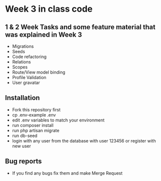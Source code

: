 # Week 3 in class code

## 1 & 2 Week Tasks and some feature material that was explained in Week 3
- Migrations
- Seeds
- Code refactoring
- Relations
- Scopes
- Route/View model binding
- Profile Validation
- User gravatar

## Installation 
- Fork this repository first
- cp .env-example .env
- edit .env variables to match your environment
- run composer install
- run php artisan migrate
- run db-seed
- login with any user from the database with user 123456 or register with new user


## Bug reports
- If you find any bugs fix them and make Merge Request